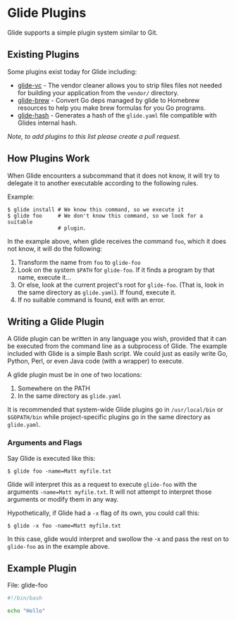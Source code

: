 # Glide Plugins

Glide supports a simple plugin system similar to Git.

## Existing Plugins

Some plugins exist today for Glide including:

* [glide-vc](https://github.com/sgotti/glide-vc) - The vendor cleaner allows you to strip files files not needed for building your application from the `vendor/` directory.
* [glide-brew](https://github.com/heewa/glide-brew) - Convert Go deps managed by glide to Homebrew resources to help you make brew formulas for you Go programs.
* [glide-hash](https://github.com/mattfarina/glide-hash) - Generates a hash of the `glide.yaml` file compatible with Glides internal hash.

_Note, to add plugins to this list please create a pull request._

## How Plugins Work

When Glide encounters a subcommand that it does not know, it will try to delegate it to another executable according to the following rules.

Example:

```
$ glide install # We know this command, so we execute it
$ glide foo     # We don't know this command, so we look for a suitable
                # plugin.
```

In the example above, when glide receives the command `foo`, which it does not know, it will do the following:

1. Transform the name from `foo` to `glide-foo`
2. Look on the system `$PATH` for `glide-foo`. If it finds a program by that name, execute it...
3. Or else, look at the current project's root for `glide-foo`. (That is, look in the same directory as `glide.yaml`). If found, execute it.
4. If no suitable command is found, exit with an error.

## Writing a Glide Plugin

A Glide plugin can be written in any language you wish, provided that it can be executed from the command line as a subprocess of Glide. The example included with Glide is a simple Bash script. We could just as easily write Go, Python, Perl, or even Java code (with a wrapper) to
execute.

A glide plugin must be in one of two locations:

1. Somewhere on the PATH
2. In the same directory as `glide.yaml`

It is recommended that system-wide Glide plugins go in `/usr/local/bin` or `$GOPATH/bin` while project-specific plugins go in the same directory as `glide.yaml`.

### Arguments and Flags

Say Glide is executed like this:

```
$ glide foo -name=Matt myfile.txt
```

Glide will interpret this as a request to execute `glide-foo` with the arguments `-name=Matt myfile.txt`. It will not attempt to interpret those arguments or modify them in any way.

Hypothetically, if Glide had a `-x` flag of its own, you could call this:

```
$ glide -x foo -name=Matt myfile.txt
```

In this case, glide would interpret and swollow the -x and pass the rest on to `glide-foo` as in the example above.

## Example Plugin

File: glide-foo

```bash
#!/bin/bash

echo "Hello"
```
